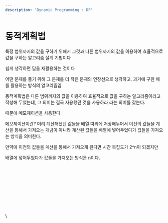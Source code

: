 ```yaml
---
description: 'Dynamic Programming : DP'
---
```


# 동적계획법

특정 범위까지의 값을 구하기 위해서 그것과 다른 범위까지의 값을 이용하여 효율적으로 값을 구하는 알고리즘 설계 기법이다

쉽게 생각하면 답을 재활용하는 것이다

어떤 문제를 풀기 위해 그 문제를 더 작은 문제의 연장선으로 생각하고, 과거에 구한 해를 활용하는 방식의 알고리즘임

동적계획법은 다른 범위까지의 값을 이용하여 효율적으로 값을 구하는 알고리즘이라고 작성해 두었는데, 그 의미는 결국 사용했던 것을 사용하라 라는 의미를 갖는다.

때문에 메모제이션을 사용한다

메모제이션이란? 미리 계산해뒀던 값들을 배열 따위에 저장해두어서 이전의 값들을 계산을 통해서 가져오는 개념이 아니라 계산된 값들을 배열에 넣어두었다가 값들을 가져오는 방식을 의미한다.

만약에 이전의 값들을 계산을 통해서 가져오게 된다면 시간 복잡도가 2^n이 되겠지만

배열에 넣어두었다가 값들을 가져오는 방식은 n이다.

\
\
\
\
\
\
\
\
\
\
